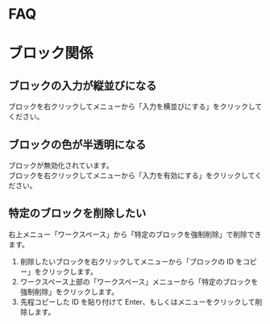# FAQ

# ブロック関係

## ブロックの入力が縦並びになる

ブロックを右クリックしてメニューから「入力を横並びにする」をクリックしてください。

## ブロックの色が半透明になる

ブロックが無効化されています。<br>
ブロックを右クリックしてメニューから「入力を有効にする」をクリックしてください。

## 特定のブロックを削除したい

右上メニュー「ワークスペース」から「特定のブロックを強制削除」で削除できます。

1. 削除したいブロックを右クリックしてメニューから「ブロックの ID をコピー」をクリックします。
1. ワークスペース上部の「ワークスペース」メニューから「特定のブロックを強制削除」をクリックします。
1. 先程コピーした ID を貼り付けて Enter、もしくはメニューをクリックして削除します。
